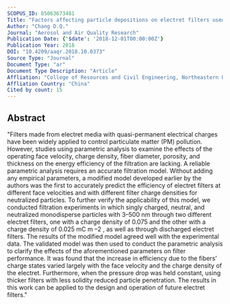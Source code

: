 ```yaml
---
SCOPUS_ID: 85063673481
Title: "Factors affecting particle depositions on electret filters used in residential HVAC systems and indoor air cleaners"
Author: "Chang D.Q."
Journal: "Aerosol and Air Quality Research"
Publication Date: {'$date': '2018-12-01T00:00:00Z'}
Publication Year: 2018
DOI: "10.4209/aaqr.2018.10.0373"
Source Type: "Journal"
Document Type: "ar"
Document Type Description: "Article"
Affliation: "College of Resources and Civil Engineering, Northeastern University"
Affliation Country: "China"
Cited by count: 15
---
```


## Abstract
"Filters made from electret media with quasi-permanent electrical charges have been widely applied to control particulate matter (PM) pollution. However, studies using parametric analysis to examine the effects of the operating face velocity, charge density, fiber diameter, porosity, and thickness on the energy efficiency of the filtration are lacking. A reliable parametric analysis requires an accurate filtration model. Without adding any empirical parameters, a modified model developed earlier by the authors was the first to accurately predict the efficiency of electret filters at different face velocities and with different filter charge densities for neutralized particles. To further verify the applicability of this model, we conducted filtration experiments in which singly charged, neutral, and neutralized monodisperse particles with 3–500 nm through two different electret filters, one with a charge density of 0.075 and the other with a charge density of 0.025 mC m –2 , as well as through discharged electret filters. The results of the modified model agreed well with the experimental data. The validated model was then used to conduct the parametric analysis to clarify the effects of the aforementioned parameters on filter performance. It was found that the increase in efficiency due to the fibers’ charge states varied largely with the face velocity and the charge density of the electret. Furthermore, when the pressure drop was held constant, using thicker filters with less solidity reduced particle penetration. The results in this work can be applied to the design and operation of future electret filters."
